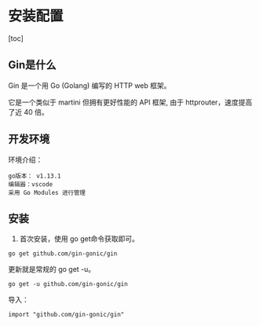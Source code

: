 # 安装配置

[toc]


## Gin是什么

Gin 是一个用 Go (Golang) 编写的 HTTP web 框架。 

它是一个类似于 martini 但拥有更好性能的 API 框架, 由于 httprouter，速度提高了近 40 倍。


## 开发环境

环境介绍：
```
go版本： v1.13.1
编辑器：vscode
采用 Go Modules 进行管理
```



## 安装

1. 首次安装，使用 go get命令获取即可。

```
go get github.com/gin-gonic/gin
```

更新就是常规的 go get -u。

```
go get -u github.com/gin-gonic/gin
```

导入：

```
import "github.com/gin-gonic/gin"
```